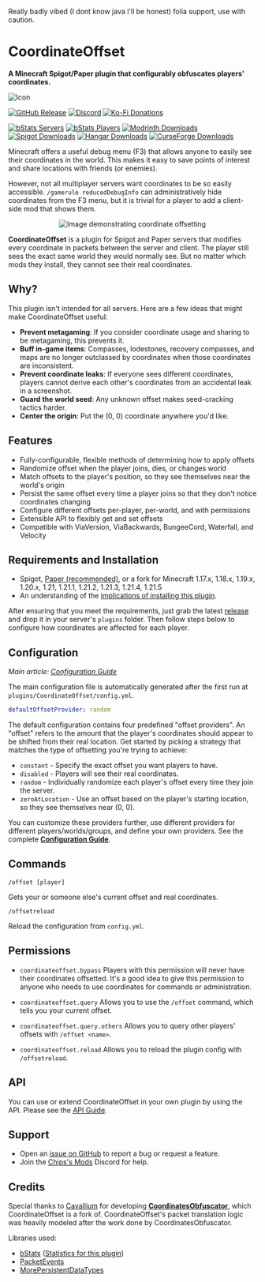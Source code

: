 Really badly vibed (I dont know java i'll be honest) folia support, use with caution.

CoordinateOffset
================
**A Minecraft Spigot/Paper plugin that configurably obfuscates players' coordinates.**

![Icon](.github/img/icon128.png)

[![GitHub Release](https://img.shields.io/github/v/release/joshuaprince/CoordinateOffset?link=https%3A%2F%2Fgithub.com%2Fjoshuaprince%2FCoordinateOffset%2Freleases)](https://github.com/joshuaprince/CoordinateOffset/releases)
[![Discord](https://img.shields.io/discord/1258675512583389236?logo=discord&logoColor=7389D8&label=discord&color=7389D8&link=https%3A%2F%2Fdiscord.gg%2FV3xYtqU9JU)](https://discord.gg/V3xYtqU9JU)
[![Ko-Fi Donations](https://img.shields.io/badge/ko--fi-jtprince-red?logo=ko-fi)](https://ko-fi.com/jtprince)

[![bStats Servers](https://img.shields.io/bstats/servers/19988?color=lightblue&link=https%3A%2F%2Fbstats.org%2Fplugin%2Fbukkit%2FCoordinateOffset%2F19988)](https://bstats.org/plugin/bukkit/CoordinateOffset/19988)
[![bStats Players](https://img.shields.io/bstats/players/19988?color=lightblue&link=https%3A%2F%2Fbstats.org%2Fplugin%2Fbukkit%2FCoordinateOffset%2F19988)](https://bstats.org/plugin/bukkit/CoordinateOffset/19988)
[![Modrinth Downloads](https://img.shields.io/modrinth/dt/coordinateoffset?logo=modrinth&label=modrinth&link=https%3A%2F%2Fmodrinth.com%2Fplugin%2Fcoordinateoffset)](https://modrinth.com/plugin/coordinateoffset)
[![Spigot Downloads](https://img.shields.io/spiget/downloads/111292?logo=spigotmc&logoColor=yellow&label=spigot&color=yellow&link=https%3A%2F%2Fwww.spigotmc.org%2Fresources%2Fcoordinateoffset.111292%2F)](https://www.spigotmc.org/resources/coordinateoffset.111292/)
[![Hangar Downloads](https://img.shields.io/hangar/dt/CoordinateOffset?logo=paper&label=hangar&color=blue&link=https%3A%2F%2Fhangar.papermc.io%2Fjtchips%2FCoordinateOffset)](https://hangar.papermc.io/jtchips/CoordinateOffset)
[![CurseForge Downloads](https://img.shields.io/curseforge/dt/889789?logo=curseforge&logoColor=orange&label=bukkitdev&color=orange&link=https%3A%2F%2Fdev.bukkit.org%2Fprojects%2Fcoordinateoffset)](https://dev.bukkit.org/projects/coordinateoffset)

Minecraft offers a useful debug menu (F3) that allows anyone to easily see their coordinates in the world.
This makes it easy to save points of interest and share locations with friends (or enemies).

However, not all multiplayer servers want coordinates to be so easily accessible. `/gamerule reducedDebugInfo` can
administratively hide coordinates from the F3 menu, but it is trivial for a player to add a client-side mod that
shows them.

<p align="center">
<img src=".github/img/end.png" alt="Image demonstrating coordinate offsetting">
</p>

**CoordinateOffset** is a plugin for Spigot and Paper servers that modifies every coordinate in packets between the
server and client. The player still sees the exact same world they would normally see. But no matter which mods they
install, they cannot see their real coordinates.

Why?
----
This plugin isn't intended for all servers. Here are a few ideas that might make CoordinateOffset useful:
* **Prevent metagaming**: If you consider coordinate usage and sharing to be metagaming, this prevents it.
* **Buff in-game items**: Compasses, lodestones, recovery compasses, and maps are no longer outclassed by coordinates 
  when those coordinates are inconsistent.
* **Prevent coordinate leaks**: If everyone sees different coordinates, players cannot derive each other's coordinates
  from an accidental leak in a screenshot.
* **Guard the world seed**: Any unknown offset makes seed-cracking tactics harder.
* **Center the origin**: Put the (0, 0) coordinate anywhere you'd like.

Features
--------
* Fully-configurable, flexible methods of determining how to apply offsets
* Randomize offset when the player joins, dies, or changes world
* Match offsets to the player's position, so they see themselves near the world's origin
* Persist the same offset every time a player joins so that they don't notice coordinates changing
* Configure different offsets per-player, per-world, and with permissions
* Extensible API to flexibly get and set offsets
* Compatible with ViaVersion, ViaBackwards, BungeeCord, Waterfall, and Velocity

Requirements and Installation
-----------------------------
* Spigot, [Paper (recommended)](https://papermc.io/), or a fork for Minecraft
  1.17.x, 1.18.x, 1.19.x, 1.20.x, 1.21, 1.21.1, 1.21.2, 1.21.3, 1.21.4, 1.21.5
* An understanding of the [implications of installing this
plugin](https://github.com/joshuaprince/CoordinateOffset/wiki/Implications-and-Limitations).

After ensuring that you meet the requirements, just grab the latest
[release](https://github.com/joshuaprince/CoordinateOffset/releases/latest) and drop it in your server's `plugins`
folder. Then follow steps below to configure how coordinates are affected for each player.

Configuration
-------------
*Main article: [Configuration Guide](https://github.com/joshuaprince/CoordinateOffset/wiki/Configuration-Guide)*

The main configuration file is automatically generated after the first run at `plugins/CoordinateOffset/config.yml`.

```yaml
defaultOffsetProvider: random
```

The default configuration contains four predefined "offset providers". An "offset" refers to the amount that the
player's coordinates should appear to be shifted from their real location. Get started by picking a strategy that
matches the type of offsetting you're trying to achieve:
* `constant` - Specify the exact offset you want players to have.
* `disabled` - Players will see their real coordinates.
* `random` - Individually randomize each player's offset every time they join the server.
* `zeroAtLocation` - Use an offset based on the player's starting location, so they see themselves near (0, 0).

You can customize these providers further, use different providers for different players/worlds/groups, and define your
own providers. See the complete
[**Configuration Guide**](https://github.com/joshuaprince/CoordinateOffset/wiki/Configuration-Guide).

Commands
--------
```
/offset [player]
```
Gets your or someone else's current offset and real coordinates.

```
/offsetreload
```
Reload the configuration from `config.yml`.

Permissions
-----------
* `coordinateoffset.bypass`
Players with this permission will never have their coordinates offsetted.
It's a good idea to give this permission to anyone who needs to use coordinates for commands or administration.

* `coordinateoffset.query`
Allows you to use the `/offset` command, which tells you your current offset.

* `coordinateoffset.query.others`
Allows you to query other players' offsets with `/offset <name>`.

* `coordinateoffset.reload`
Allows you to reload the plugin config with `/offsetreload`.

API
---
You can use or extend CoordinateOffset in your own plugin by using the API. Please see the
[API Guide](https://github.com/joshuaprince/CoordinateOffset/wiki/API).

Support
-------
* Open an [issue on GitHub](https://github.com/joshuaprince/CoordinateOffset/issues) to report a bug or request a feature.
* Join the [Chips's Mods](https://discord.gg/V3xYtqU9JU) Discord for help.

Credits
-------
Special thanks to [Cavallium](https://github.com/cavallium) for developing
[**CoordinatesObfuscator**](https://github.com/cavallium/CoordinatesObfuscator), which CoordinateOffset is a fork of.
CoordinateOffset's packet translation logic was heavily modeled after the work done by CoordinatesObfuscator.

Libraries used:
* [bStats](https://bstats.org/) ([Statistics for this plugin](https://bstats.org/plugin/bukkit/CoordinateOffset/19988))
* [PacketEvents](https://github.com/retrooper/packetevents)
* [MorePersistentDataTypes](https://github.com/JEFF-Media-GbR/MorePersistentDataTypes)
